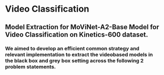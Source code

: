 # Video Classification
## Model Extraction for MoViNet-A2-Base Model for Video Classification on Kinetics-600 dataset.

### We aimed to develop an efficient common strategy and relevant implementation to extract the videobased models in the black box and grey box setting across the following 2 problem statements.